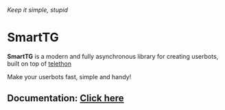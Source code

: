 *Keep it simple, stupid*
# SmartTG
**SmartTG** is a modern and fully asynchronous library for creating userbots, built on top of [telethon](https://github.com/LonamiWebs/Telethon)

Make your userbots fast, simple and handy!

## Documentation: [Click here](https://github.com/securar/SmartTG/blob/master/docs/docs.md)
